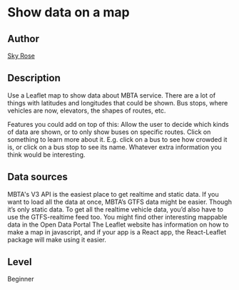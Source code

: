 # Show data on a map

## Author
[Sky Rose](https://github.com/skyqrose)

## Description

Use a Leaflet map to show data about MBTA service. There are a lot of things with latitudes and longitudes that could be shown. Bus stops, where vehicles are now, elevators, the shapes of routes, etc.

Features you could add on top of this:
Allow the user to decide which kinds of data are shown, or to only show buses on specific routes.
Click on something to learn more about it. E.g. click on a bus to see how crowded it is, or click on a bus stop to see its name. Whatever extra information you think would be interesting.


## Data sources
MBTA's V3 API is the easiest place to get realtime and static data. 
If you want to load all the data at once, MBTA’s GTFS data might be easier. Though it’s only static data. To get all the realtime vehicle data, you’d also have to use the GTFS-realtime feed too.
You might find other interesting mappable data in the Open Data Portal
The Leaflet website has information on how to make a map in javascript, and if your app is a React app, the React-Leaflet package will make using it easier.


## Level
Beginner
